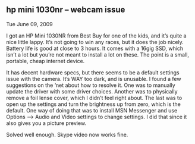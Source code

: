 
hp mini 1030nr – webcam issue
-----------------------------

Tue June 09, 2009

I got an HP Mini 1030NR from Best Buy for one of the kids, and it’s
quite a nice little lappy. It’s not going to win any races, but it does
the job nicely. Battery life is good at close to 3 hours. It comes with
a 16gig SSD, which isn’t a lot but you’re not meant to install a lot on
these. The point is a small, portable, cheap internet device.

It has decent hardware specs, but there seems to be a default settings
issue with the camera. It’s WAY too dark, and is unusable. I found a few
suggestions on the ‘net about how to resolve it. One was to manually
update the driver with some driver choices. Another was to physically
remove a foil lense cover, which I didn’t feel right about. The last was
to open up the settings and turn the brightness up from zero, which is
the default. One way of doing that was to install MSN Messenger and use
Options –&gt; Audio and Video settings to change settings. I did that
since it also gives you a picture preview.

Solved well enough. Skype video now works fine.
